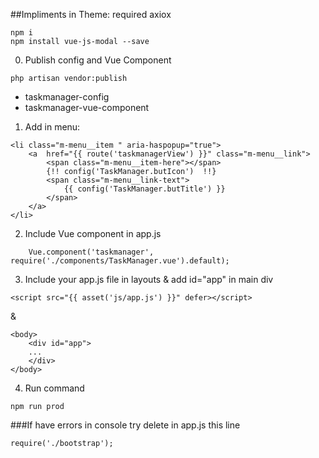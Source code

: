 ##Impliments in Theme:
required axiox
````
npm i
npm install vue-js-modal --save
````

0. Publish config and Vue Component
````
php artisan vendor:publish
````
+ taskmanager-config
+ taskmanager-vue-component
    

1. Add in menu:
````
<li class="m-menu__item " aria-haspopup="true">
    <a  href="{{ route('taskmanagerView') }}" class="m-menu__link">
        <span class="m-menu__item-here"></span>
        {!! config('TaskManager.butIcon')  !!}
        <span class="m-menu__link-text">
            {{ config('TaskManager.butTitle') }}
        </span>
    </a>
</li>
````

2. Include Vue component in app.js
````
    Vue.component('taskmanager', require('./components/TaskManager.vue').default);
````

3. Include your app.js file in layouts & add id="app" in main div
````
<script src="{{ asset('js/app.js') }}" defer></script>
````
&
````
<body>
    <div id="app">
    ...
    </div>
</body>
````

4. Run command
````
npm run prod
````

###If have errors in console try delete in app.js this line
````
require('./bootstrap');
````